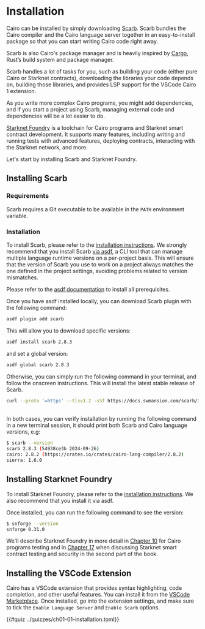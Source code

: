 # Installation

Cairo can be installed by simply downloading [Scarb][scarb doc]. Scarb bundles the Cairo compiler and the Cairo language server together in an easy-to-install package so that you can start writing Cairo code right away.

Scarb is also Cairo's package manager and is heavily inspired by [Cargo][cargo doc], Rust’s build system and package manager.

Scarb handles a lot of tasks for you, such as building your code (either pure Cairo or Starknet contracts), downloading the libraries your code depends on, building those libraries, and provides LSP support for the VSCode Cairo 1 extension.

As you write more complex Cairo programs, you might add dependencies, and if you start a project using Scarb, managing external code and dependencies will be a lot easier to do.

[Starknet Foundry][sn foundry] is a toolchain for Cairo programs and Starknet smart contract development. It supports many features, including writing and running tests with advanced features, deploying contracts, interacting with the Starknet network, and more.

Let's start by installing Scarb and Starknet Foundry.

[scarb doc]: https://docs.swmansion.com/scarb/docs
[cargo doc]: https://doc.rust-lang.org/cargo/
[sn foundry]: https://foundry-rs.github.io/starknet-foundry/index.html

## Installing Scarb

### Requirements

Scarb requires a Git executable to be available in the `PATH` environment variable.

### Installation

To install Scarb, please refer to the [installation instructions][scarb download]. We strongly recommend that you install Scarb [via asdf][scarb asdf], a CLI tool that can manage multiple language runtime versions on a per-project basis. This will ensure that the version of Scarb you use to work on a project always matches the one defined in the project settings, avoiding problems related to version mismatches.

Please refer to the [asdf documentation][asdf doc] to install all prerequisites.

Once you have asdf installed locally, you can download Scarb plugin with the following command:

```bash
asdf plugin add scarb
```

This will allow you to download specific versions:

```bash
asdf install scarb 2.8.3
```

and set a global version:

```bash
asdf global scarb 2.8.3
```

Otherwise, you can simply run the following command in your terminal, and follow the onscreen instructions. This will install the latest stable release of Scarb.

```bash
curl --proto '=https' --tlsv1.2 -sSf https://docs.swmansion.com/scarb/install.sh | sh
```

<br>
In both cases, you can verify installation by running the following command in a new terminal session, it should print both Scarb and Cairo language versions, e.g:

```bash
$ scarb --version
scarb 2.8.3 (54938ce3b 2024-09-26)
cairo: 2.8.2 (https://crates.io/crates/cairo-lang-compiler/2.8.2)
sierra: 1.6.0
```

[scarb download]: https://docs.swmansion.com/scarb/download
[scarb asdf]: https://docs.swmansion.com/scarb/download.html#install-via-asdf
[asdf doc]: https://asdf-vm.com/guide/getting-started.html

## Installing Starknet Foundry

To install Starknet Foundry, please refer to the [installation instructions][snfoundry download]. We also recommend that you install it via asdf.

Once installed, you can run the following command to see the version:

```bash
$ snforge --version
snforge 0.31.0
```

We'll describe Starknet Foundry in more detail in [Chapter 10][writting tests] for Cairo programs testing and in [Chapter 17][testing with snfoundry] when discussing Starknet smart contract testing and security in the second part of the book.

[snfoundry download]: https://foundry-rs.github.io/starknet-foundry/getting-started/installation.html
[writting tests]: ./ch10-01-how-to-write-tests.md
[testing with snfoundry]: ./ch17-02-testing-smart-contracts.md#testing-smart-contracts-with-starknet-foundry

## Installing the VSCode Extension

Cairo has a VSCode extension that provides syntax highlighting, code completion, and other useful features. You can install it from the [VSCode Marketplace][vsc extension].
Once installed, go into the extension settings, and make sure to tick the `Enable Language Server` and `Enable Scarb` options.

[vsc extension]: https://marketplace.visualstudio.com/items?itemName=starkware.cairo1

{{#quiz ../quizzes/ch01-01-installation.toml}}
